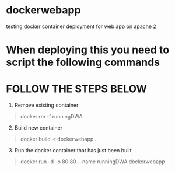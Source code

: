 # dockerwebapp
testing docker container deployment for web app on apache 2

# When deploying this you need to script the following commands

# FOLLOW THE STEPS BELOW

1. Remove existing container

> docker rm -f runningDWA

2. Build new container
> docker build -t dockerwebapp .

3. Run the docker container that has just been built
> docker run -d -p 80:80 --name runningDWA dockerwebapp
